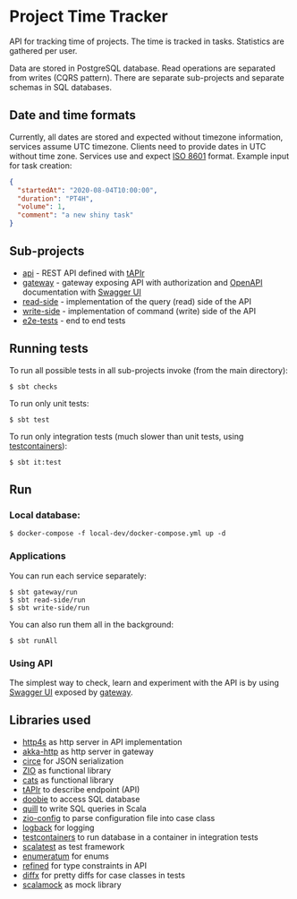 # Project Time Tracker

API for tracking time of projects. The time is tracked in tasks. Statistics are gathered per user.

Data are stored in PostgreSQL database. Read operations are separated from writes (CQRS pattern).
There are separate sub-projects and separate schemas in SQL databases.

## Date and time formats

Currently, all dates are stored and expected without timezone information, services assume UTC timezone. Clients
need to provide dates in UTC without time zone. Services use and expect
[ISO 8601](https://en.wikipedia.org/wiki/ISO_8601) format. Example input for task creation:
```json
{
  "startedAt": "2020-08-04T10:00:00",
  "duration": "PT4H",
  "volume": 1,
  "comment": "a new shiny task"
}
```

## Sub-projects

 * [api](api/README.md) - REST API defined with [tAPIr](https://tapir.softwaremill.com/)
 * [gateway](gateway/README.md) - gateway exposing API with authorization
   and [OpenAPI](https://www.openapis.org/) documentation with [Swagger UI](https://swagger.io/tools/swagger-ui/)
 * [read-side](read-side/README.md) - implementation of the query (read) side of the API
 * [write-side](write-side/README.md) - implementation of command (write) side of the API
 * [e2e-tests](e2e-tests/README.md) - end to end tests

## Running tests

To run all possible tests in all sub-projects invoke (from the main directory):
```
$ sbt checks
```
To run only unit tests:
```
$ sbt test
```
To run only integration tests (much slower than unit tests, using
[testcontainers](https://github.com/testcontainers/testcontainers-scala)):
```
$ sbt it:test
```

## Run

### Local database:
```
$ docker-compose -f local-dev/docker-compose.yml up -d
```

### Applications

You can run each service separately:
```
$ sbt gateway/run
$ sbt read-side/run
$ sbt write-side/run
```

You can also run them all in the background:
```
$ sbt runAll
```

### Using API

The simplest way to check, learn and experiment with the API
is by using [Swagger UI](https://swagger.io/tools/swagger-ui/) exposed by [gateway](gateway/README.md).

## Libraries used

 * [http4s](https://http4s.org/) as http server in API implementation
 * [akka-http](https://doc.akka.io/docs/akka-http/current/index.html) as http server in gateway
 * [circe](https://circe.github.io/circe/) for JSON serialization
 * [ZIO](https://zio.dev/) as functional library
 * [cats](https://typelevel.org/cats/) as functional library
 * [tAPIr](https://tapir.softwaremill.com/) to describe endpoint (API)
 * [doobie](https://tpolecat.github.io/doobie/) to access SQL database
 * [quill](https://getquill.io/) to write SQL queries in Scala
 * [zio-config](https://zio.github.io/zio-config/) to parse configuration file into case class
 * [logback](http://logback.qos.ch/) for logging
 * [testcontainers](https://github.com/testcontainers/testcontainers-scala) to run database in a container in integration tests
 * [scalatest](https://www.scalatest.org/) as test framework
 * [enumeratum](https://github.com/lloydmeta/enumeratum) for enums
 * [refined](https://github.com/fthomas/refined) for type constraints in API
 * [diffx](https://github.com/softwaremill/diffx) for pretty diffs for case classes in tests
 * [scalamock](https://scalamock.org/) as mock library
